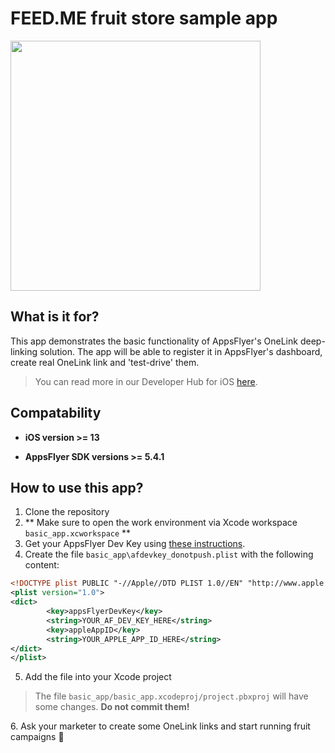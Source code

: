 # FEED.ME fruit store sample app
<img src="https://user-images.githubusercontent.com/61788924/85712018-8d76c980-b6f0-11ea-9d34-72bbd8bf2493.jpg" height="400">

## What is it for?
This app demonstrates the basic functionality of AppsFlyer's OneLink deep-linking solution.
The app will be able to register it in AppsFlyer's dashboard, create real OneLink link and 'test-drive' them.

> You can read more in our Developer Hub for iOS [here](https://afonelink.readme.io/docs/ios).

## Compatability
- **iOS version >= 13**

- **AppsFlyer SDK versions >= 5.4.1**

## How to use this app?
1. Clone the repository
2. ** Make sure to open the work environment via Xcode workspace `basic_app.xcworkspace` **
3. Get your AppsFlyer Dev Key using [these instructions][get_af_devkey].
4. Create the file `basic_app\afdevkey_donotpush.plist` with the following content:
```xml
<!DOCTYPE plist PUBLIC "-//Apple//DTD PLIST 1.0//EN" "http://www.apple.com/DTDs/PropertyList-1.0.dtd">
<plist version="1.0">
<dict>
        <key>appsFlyerDevKey</key>
        <string>YOUR_AF_DEV_KEY_HERE</string>
        <key>appleAppID</key>
        <string>YOUR_APPLE_APP_ID_HERE</string>
</dict>
</plist>
```
5. Add the file into your Xcode project
> The file `basic_app/basic_app.xcodeproj/project.pbxproj` will have some changes. **Do not commit them!**

[get_af_devkey]: https://support.appsflyer.com/hc/en-us/articles/207032066-iOS-SDK-integration-for-developers#integration-31-retrieving-your-dev-key
6. Ask your marketer to create some OneLink links and start running fruit campaigns 🍎
